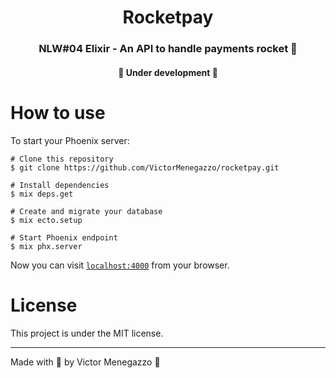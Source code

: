 <h1 align="center">Rocketpay</h1>
<h3 align="center">NLW#04 Elixir - An API to handle payments rocket 🚀</h3>

<h4 align="center"> 
	🚧  Under development  🚧
</h4>

# How to use

To start your Phoenix server:

```
# Clone this repository
$ git clone https://github.com/VictorMenegazzo/rocketpay.git

# Install dependencies
$ mix deps.get

# Create and migrate your database
$ mix ecto.setup

# Start Phoenix endpoint
$ mix phx.server
```

Now you can visit [`localhost:4000`](http://localhost:4000) from your browser.

# License
This project is under the MIT license.

---
 Made with 💙 by Victor Menegazzo 👋